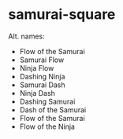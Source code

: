 # samurai-square

Alt. names:
* Flow of the Samurai
* Samurai Flow
* Ninja Flow
* Dashing Ninja
* Samurai Dash
* Ninja Dash
* Dashing Samurai
* Dash of the Samurai
* Flow of the Samurai
* Flow of the Ninja

